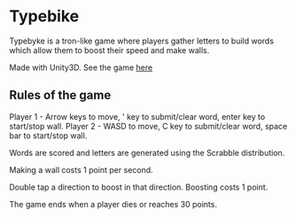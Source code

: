 # Typebike

Typebyke is a tron-like game where players gather letters to build words which allow them to boost their speed and make walls.

Made with Unity3D. See the game [here](https://www.youtube.com/watch?v=Rmqah9-04WE)

## Rules of the game
Player 1 - Arrow keys to move, ' key to submit/clear word, enter key to start/stop wall.
Player 2 - WASD to move, C key to submit/clear word, space bar to start/stop wall.

Words are scored and letters are generated using the Scrabble distribution.

Making a wall costs 1 point per second.

Double tap a direction to boost in that direction. Boosting costs 1 point.

The game ends when a player dies or reaches 30 points.
